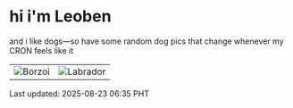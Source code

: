 # hi i'm Leoben

and i like dogs—so have some random dog pics that change whenever my CRON feels like it

|  |  |
|--------|----------|
| ![Borzoi](https://random-dog-vercel.vercel.app/api/random-borzoi?v=1755902127) | ![Labrador](https://random-dog-vercel.vercel.app/api/random-labrador?v=1755902127) |

Last updated: 2025-08-23 06:35 PHT
